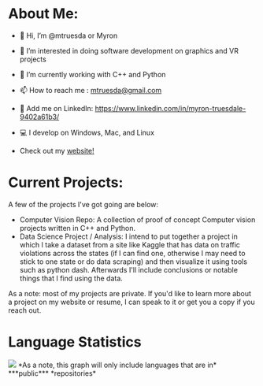 # About Me:

- 👋 Hi, I’m @mtruesda or Myron
- 👀 I’m interested in doing software development on graphics and VR projects
- 🌱 I’m currently working with C++ and Python
- 📫 How to reach me : mtruesda@gmail.com
- 👔 Add me on LinkedIn: https://www.linkedin.com/in/myron-truesdale-9402a61b3/
- 💻 I develop on Windows, Mac, and Linux

- Check out my [website!](https://mtruesda.github.io "https://mtruesda.github.io")

# Current Projects:
A few of the projects I've got going are below:
- Computer Vision Repo: A collection of proof of concept Computer vision projects written in C++ and Python.
- Data Science Project / Analysis: I intend to put together a project in which I take a dataset from a site like Kaggle that has data on traffic violations across the states (if I can find one, otherwise I may need to stick to one state or do data scraping) and then visualize it using tools such as python dash. Afterwards I'll include conclusions or notable things that I find using the data.

As a note: most of my projects are private. If you'd like to learn more about a project on my website or resume, I can speak to it or get you a copy if you reach out.

# Language Statistics

<picture>
  <img src="github-readme-stats-git-master-mtruesdas-projects.vercel.app/api/top-langs/?username=mtruesda&layout=compact" />
</picture>
*As a note, this graph will only include languages that are in* ***public*** *repositories*
